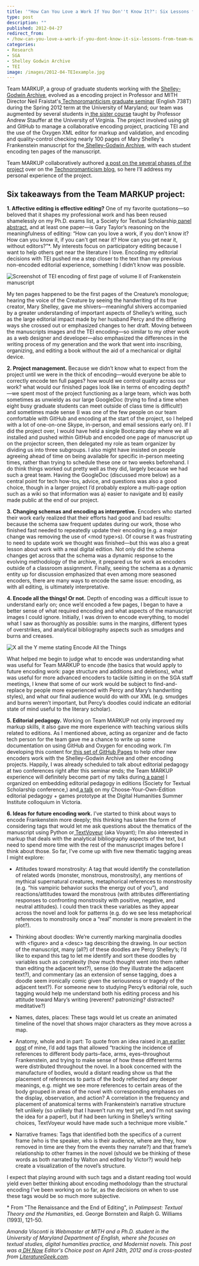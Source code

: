 ```yaml
---
title: '"How Can You Love a Work If You Don''t Know It?": Six Lessons from Team MARKUP'
type: post
description: ""
published: 2012-04-27
redirect_from: 
- /how-can-you-love-a-work-if-you-dont-know-it-six-lessons-from-team-markup/
categories:
- Research
- SGA
- Shelley Godwin Archive
- TEI
image: /images/2012-04-TEIexample.jpg
---
```

Team MARKUP, a group of graduate students working with the [Shelley-Godwin Archive](http://shelleygodwinarchive.org/), evolved as a encoding project in Professor and MITH Director Neil Fraistat's[ Technoromanticism graduate seminar](http://mith.umd.edu/eng738T) (English 738T) during the Spring 2012 term at the University of Maryland; our team was augmented by several students in[ the sister course](http://digital19thcentury.wordpress.com/) taught by Professor Andrew Stauffer at the University of Virginia. The project involved using git and GitHub to manage a collaborative encoding project, practicing TEI and the use of the Oxygen XML editor for markup and validation, and encoding and quality-control checking nearly 100 pages of Mary Shelley's Frankenstein manuscript for the[ Shelley-Godwin Archive](http://shelleygodwinarchive.org/), with each student encoding ten pages of the manuscript.

Team MARKUP collaboratively authored [a post on the several phases of the project](http://mith.umd.edu/eng738T/team-markup-encoding-frankenstein-for-the-shelley-godwin-archive-2/) over on the [Technoromanticism blog](http://mith.umd.edu/eng738T/), so here I’ll address my personal experience of the project.

## Six takeaways from the Team MARKUP project:

**1. Affective editing is effective editing?** One of my favorite quotations—so beloved that it shapes my professional work and has been reused shamelessly on my Ph.D. exams list, a Society for Textual Scholarship[ panel abstract](http://web.archive.org/web/20151223202657/http://literaturegeek.com/2012/02/17/society-for-textual-scholarship-panel-abstract/), and at least one paper—is Gary Taylor’s reasoning on the meaningfulness of editing: “How can you love a work, if you don't know it? How can you know it, if you can't get near it? How can you get near it, without editors?”\*. My interests focus on participatory editing because I want to help others get near the literature I love. Encoding my editorial decisions with TEI pushed me a step closer to the text than my previous non-encoded editorial experience, something I didn’t know was possible.

![Screenshot of TEI encoding of first page of volume II of Frankenstein manuscript](/images/2012-04-TEIexample.jpg)

My ten pages happened to be the first pages of the Creature’s monologue; hearing the voice of the Creature by seeing the handwriting of its true creator, Mary Shelley, gave me shivers—meaningful shivers accompanied by a greater understanding of important aspects of Shelley’s writing, such as the large editorial impact made by her husband Percy and the differing ways she crossed out or emphasized changes to her draft. Moving between the manuscripts images and the TEI encoding—so similar to my other work as a web designer and developer—also emphasized the differences in the writing process of my generation and the work that went into inscribing, organizing, and editing a book without the aid of a mechanical or digital device.

**2. Project management.** Because we didn’t know what to expect from the project until we were in the thick of encoding—would everyone be able to correctly encode ten full pages? how would we control quality across our work? what would our finished pages look like in terms of encoding depth?—we spent most of the project functioning as a large team, which was both sometimes as unwieldy as our large GoogleDoc (trying to find a time when eight busy graduate students can meet outside of class time is difficult!) and sometimes made sense (I was one of the few people on our team comfortable with GitHub and encoding at the start of the project, so I helped with a lot of one-on-one Skype, in-person, and email sessions early on). If I did the project over, I would have held a single Bootcamp day where we all installed and pushed within GitHub and encoded one page of manuscript up on the projector screen, then delegated my role as team organizer by dividing us into three subgroups. I also might have insisted on people agreeing ahead of time on being available for specific in-person meeting times, rather than trying to schedule these one or two weeks beforehand. I do think things worked out pretty well as they did, largely because we had such a great team. Having the GoogleDoc (discussed more below) as a central point for tech how-tos, advice, and questions was also a good choice, though in a larger project I’d probably explore a multi-page option such as a wiki so that information was a) easier to navigate and b) easily made public at the end of our project.

**3. Changing schemas and encoding as interpretive.** Encoders who started their work early realized that their efforts had good and bad results: because the schema saw frequent updates during our work, those who finished fast needed to repeatedly update their encoding (e.g. a major change was removing the use of &lt;mod type>s). Of course it was frustrating to need to update work we thought was finished—but this was also a great lesson about work with a real digital edition. Not only did the schema changes get across that the schema was a dynamic response to the evolving methodology of the archive, it prepared us for work as encoders outside of a classroom assignment. Finally, seeing the schema as a dynamic entity up for discussion emphasized that even among more seasoned encoders, there are many ways to encode the same issue: encoding, as with all editing, is ultimately interpretative.

**4. Encode all the things! Or not.** Depth of encoding was a difficult issue to understand early on; once we’d encoded a few pages, I began to have a better sense of what required encoding and what aspects of the manuscript images I could ignore. Initially, I was driven to encode everything, to model what I saw as thoroughly as possible: sums in the margins, different types of overstrikes, and analytical bibliography aspects such as smudges and burns and creases.

![X all the Y meme stating Encode All the Things](/images/2012-04-encode.jpg)

What helped me begin to judge what to encode was understanding what was useful for Team MARKUP to encode (the basics that would apply to future encoding work: page structure and additions and deletions), what was useful for more advanced encoders to tackle (sitting in on the SGA staff meetings, I knew that some of our work would be subject to find-and-replace by people more experienced with Percy and Mary’s handwriting styles), and what our final audience would do with our XML (e.g. smudges and burns weren’t important, but Percy’s doodles could indicate an editorial state of mind useful to the literary scholar).

**5. Editorial pedagogy.** Working on Team MARKUP not only improved my markup skills, it also gave me more experience with teaching various skills related to editions. As I mentioned above, acting as organizer and de facto tech person for the team gave me a chance to write up some documentation on using GitHub and Oxygen for encoding work. I’m developing this content for[ this set of GitHub Pages](http://amandavisconti.github.com/markup-pedagogy/) to help other new encoders work with the Shelley-Godwin Archive and other encoding projects. Happily, I was already scheduled to talk about editorial pedagogy at two conferences right after this seminar ends; the Team MARKUP experience will definitely become part of my talks during[ a panel](http://web.archive.org/web/20151223202657/http://literaturegeek.com/2012/02/17/society-for-textual-scholarship-panel-abstract/) I organized on embedding editorial pedagogy in editions (Society for Textual Scholarship conference,) and[ a talk](http://www.dhsi.org/events.php) on my Choose-Your-Own-Edition editorial pedagogy + games prototype at the Digital Humanities Summer Institute colloquium in Victoria.

**6. Ideas for future encoding work.** I’ve started to think about ways to encode Frankenstein more deeply; this thinking has taken the form of considering tags that would let me ask questions about the thematics of the manuscript using Python or[ TextVoyeur](http://web.archive.org/web/20150312052932/http://hermeneuti.ca:80/voyeur) (aka Voyant); I’m also interested in markup that deals with the analytical bibliography aspects of the text, but need to spend more time with the rest of the manuscript images before I think about those. So far, I’ve come up with five new thematic tagging areas I might explore:

- Attitudes toward monstrosity: A tag that would identify the constellation of related words (monster, monstrous, monstrosity), any mentions of mythical supernatural creatures, metaphorical references to monstrosity (e.g. “his vampiric behavior sucks the energy out of you”), and reactions/attitudes toward the monstrous (with attributes differentiating responses to confronting monstrosity with positive, negative, and neutral attitudes). I could then track these variables as they appear across the novel and look for patterns (e.g. do we see less metaphorical references to monstrosity once a “real” monster is more prevalent in the plot?).

* Thinking about doodles: We’re currently marking marginalia doodles with &lt;figure> and a &lt;desc> tag describing the drawing. In our section of the manuscript, many (all?) of these doodles are Percy Shelley’s; I’d like to expand this tag to let me identify and sort these doodles by variables such as complexity (how much thought went into them rather than editing the adjacent text?), sense (do they illustrate the adjacent text?), and commentary (as an extension of sense tagging, does a doodle seem ironically comic given the seriousness or tragedy of the adjacent text?). For someone new to studying Percy’s editorial role, such tagging would help me understand both his editing process and his attitude toward Mary’s writing (reverent? patronizing? distracted? meditative?)

- Names, dates, places: These tags would let us create an animated timeline of the novel that shows major characters as they move across a map.

* Anatomy, whole and in part: To quote from an idea raised in[ an earlier post](http://www.literaturegeek.com/useful-prosthetics-pretty-metaphors-and-more-on-dh-tools/#more-510) of mine, I’d add tags that allowed “tracking the incidence of references to different body parts–face, arms, eyes–throughout Frankenstein, and trying to make sense of how these different terms were distributed throughout the novel. In a book concerned with the manufacture of bodies, would a distant reading show us that the placement of references to parts of the body reflected any deeper meanings, e.g. might we see more references to certain areas of the body grouped in areas of the novel with corresponding emphases on the display, observation, and action? A correlation in the frequency and placement of anatomical terms with Frankenstein‘s narrative structure felt unlikely (so unlikely that I haven’t run my test yet, and I’m not saving the idea for a paper!), but if had been lurking in Shelley’s writing choices, TextVoyeur would have made such a technique more visible.”

- Narrative frames: Tags that identified both the specifics of a current frame (who is the speaker, who is their audience, where are they, how removed in time are they from the events they narrate?) and that frame’s relationship to other frames in the novel (should we be thinking of these words as both narrated by Walton and edited by Victor?) would help create a visualization of the novel’s structure.

I expect that playing around with such tags and a distant reading tool would yield even better thinking about encoding methodology than the structural encoding I’ve been working on so far, as the decisions on when to use these tags would be so much more subjective.

\* From "The Renaissance and the End of Editing", in _Palimpsest: Textual Theory and the Humanities_, ed. George Bornstein and Ralph G. Williams (1993), 121-50.

_Amanda Visconti is Webmaster at MITH and a Ph.D. student in the University of Maryland Department of English, where she focuses on textual studies, digital humanities practice, and Modernist novels. This post was a[ DH Now](http://digitalhumanitiesnow.org/) Editor's Choice post on April 24th, 2012 and is cross-posted from [LiteratureGeek.com](http://www.literaturegeek.com)._
